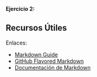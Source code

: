 **Ejercicio 2:**

## Recursos Útiles

Enlaces:
- [Markdown Guide](https://www.markdownguide.org)
- [GitHub Flavored Markdown](https://guides.github.com/features/mastering-markdown/)
- [Documentación de Markdown](https://daringfireball.net/projects/markdown/)


